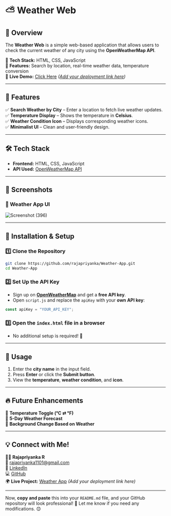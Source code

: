 
# ⛅ Weather Web

## 🚀 Overview  
The **Weather Web** is a simple web-based application that allows users to check the current weather of any city using the **OpenWeatherMap API**.  

🔹 **Tech Stack:** HTML, CSS, JavaScript  
🔹 **Features:** Search by location, real-time weather data, temperature conversion  
🔹 **Live Demo:** [Click Here](#) *([Add your deployment link here](https://rajapriyanka.github.io/Weather-Web/))*  

---

## 🌟 Features  
✅ **Search Weather by City** – Enter a location to fetch live weather updates.  
✅ **Temperature Display** – Shows the temperature in **Celsius**.  
✅ **Weather Condition Icon** – Displays corresponding weather icons.  
✅ **Minimalist UI** – Clean and user-friendly design.  

---

## 🛠 Tech Stack  
- **Frontend:** HTML, CSS, JavaScript  
- **API Used:** [OpenWeatherMap API](https://openweathermap.org/api)  

---

## 📸 Screenshots  
### 🔹 Weather App UI  
 
![Screenshot (396)](https://github.com/user-attachments/assets/75240219-63f0-4971-86a4-c917155b0ba3)

---

## 🚀 Installation & Setup  
### 1️⃣ Clone the Repository  
```bash
git clone https://github.com/rajapriyanka/Weather-App.git
cd Weather-App
```

### 2️⃣ Set Up the API Key  
- Sign up on **[OpenWeatherMap](https://openweathermap.org/)** and get a **free API key**.  
- Open `script.js` and replace the `apiKey` with your **own API key**:  

```js
const apiKey = "YOUR_API_KEY";
```

### 3️⃣ Open the `index.html` file in a browser  
- No additional setup is required! 🎉  

---

## 📌 Usage  
1. Enter the **city name** in the input field.  
2. Press **Enter** or click the **Submit button**.  
3. View the **temperature**, **weather condition**, and **icon**.  

---

## 🔥 Future Enhancements  
🔹 **Temperature Toggle (°C ⇄ °F)**  
🔹 **5-Day Weather Forecast**  
🔹 **Background Change Based on Weather**  

---

## 💡 Connect with Me!  
👩‍💻 **Rajapriyanka R**  
📧 [rajapriyanka1101@gmail.com](mailto:rajapriyanka1101@gmail.com)  
🔗 [LinkedIn](https://www.linkedin.com/in/rajapriyankar/)  
💻 [GitHub](https://github.com/rajapriyanka/)  
🌍 **Live Project:** [Weather App](#) *(Add your deployment link here)*  

---

Now, **copy and paste** this into your `README.md` file, and your GitHub repository will look professional! 🚀 Let me know if you need any modifications. 😊  
```
